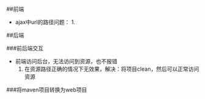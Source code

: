 ##前端

* ajax中url的路径问题：
  1. 














##后端






###前后端交互
* 前端访问后台，无法访问到资源，也不报错
  1. 在资源路径正确的情况下无效果，解决：将项目clean，然后可以正常访问资源

###将maven项目转换为web项目
































